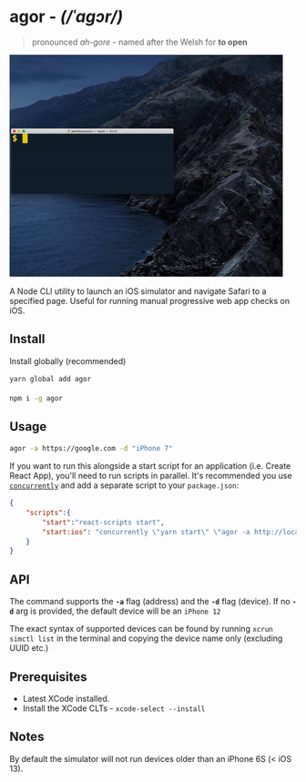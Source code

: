 # agor - *(/ˈaɡɔr/)*
>  pronounced *ah-gore* - named after the Welsh for **to open**

![](agor.gif)

A Node CLI utility to launch an iOS simulator and navigate Safari to a specified page. Useful for running manual progressive web app checks on iOS.
## Install
Install globally (recommended)
```sh
yarn global add agor

npm i -g agor
```

## Usage
```sh
agor -a https://google.com -d "iPhone 7"
```

If you want to run this alongside a start script for an application (i.e. Create React App), you'll need to run scripts in parallel. It's recommended you use [`concurrently`](https://github.com/kimmobrunfeldt/concurrently) and add a separate script to your `package.json`:


```json
{
    "scripts":{
        "start":"react-scripts start",
        "start:ios": "concurrently \"yarn start\" \"agor -a http://localhost:3000\""
    }
}
```
## API
The command supports the **`-a`** flag (address) and the **`-d`** flag (device). If no **`-d`**  arg is provided, the default device will be an `iPhone 12`

The exact syntax of supported devices can be found by running `xcrun simctl list` in the terminal and copying the device name only (excluding UUID etc.)


## Prerequisites
- Latest XCode installed.
- Install the XCode CLTs - `xcode-select --install`


## Notes
By default the simulator will not run devices older than an iPhone 6S (< iOS 13).